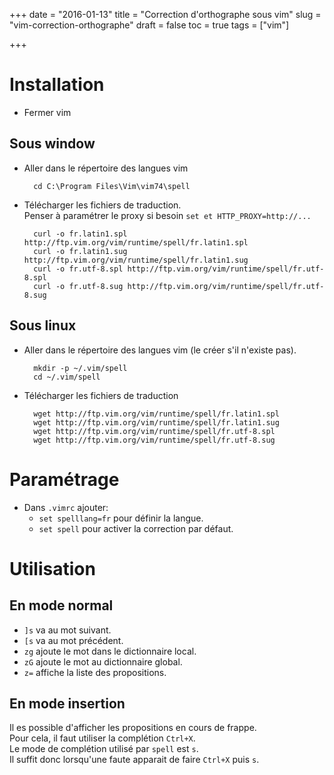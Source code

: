 ﻿+++
date = "2016-01-13"
title = "Correction d'orthographe sous vim"
slug = "vim-correction-orthographe"
draft = false
toc = true
tags = ["vim"]

+++

# Installation 

* Fermer vim

## Sous window

* Aller dans le répertoire des langues vim

        cd C:\Program Files\Vim\vim74\spell

* Télécharger les fichiers de traduction.  
Penser à paramétrer le proxy si besoin `set et HTTP_PROXY=http://...`

        curl -o fr.latin1.spl http://ftp.vim.org/vim/runtime/spell/fr.latin1.spl
        curl -o fr.latin1.sug http://ftp.vim.org/vim/runtime/spell/fr.latin1.sug
        curl -o fr.utf-8.spl http://ftp.vim.org/vim/runtime/spell/fr.utf-8.spl
        curl -o fr.utf-8.sug http://ftp.vim.org/vim/runtime/spell/fr.utf-8.sug

## Sous linux

* Aller dans le répertoire des langues vim (le créer s'il n'existe pas).

        mkdir -p ~/.vim/spell
        cd ~/.vim/spell

* Télécharger les fichiers de traduction

        wget http://ftp.vim.org/vim/runtime/spell/fr.latin1.spl
        wget http://ftp.vim.org/vim/runtime/spell/fr.latin1.sug
        wget http://ftp.vim.org/vim/runtime/spell/fr.utf-8.spl
        wget http://ftp.vim.org/vim/runtime/spell/fr.utf-8.sug

# Paramétrage

* Dans `.vimrc` ajouter:
    * `set spelllang=fr` pour définir la langue.
    * `set spell` pour activer la correction par défaut.

# Utilisation

## En mode normal

* `]s` va au mot suivant.
* `[s` va au mot précédent.
* `zg` ajoute le mot dans le dictionnaire local.
* `zG` ajoute le mot au dictionnaire global.
* `z=` affiche la liste des propositions.

## En mode insertion

Il es possible d'afficher les propositions en cours de frappe.  
Pour cela, il faut utiliser la complétion `Ctrl+X`.  
Le mode de complétion utilisé par `spell` est `s`.  
Il suffit donc lorsqu'une faute apparait de faire `Ctrl+X` puis `s`.  


